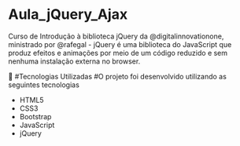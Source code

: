 # Aula_jQuery_Ajax

Curso de Introdução à biblioteca jQuery da @digitalinnovationone, ministrado por @rafegal - jQuery é uma biblioteca do JavaScript que produz efeitos e animações por meio de um código reduzido e sem nenhuma instalação externa no browser.

🚀 #Tecnologias Utilizadas
#O projeto foi desenvolvido utilizando as seguintes tecnologias

- HTML5
- CSS3
- Bootstrap
- JavaScript
- jQuery
